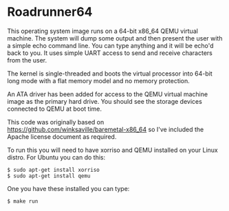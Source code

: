 # Roadrunner64

This operating system image runs on a 64-bit x86_64 QEMU virtual machine.
The system will dump some output and then present the user with a simple
echo command line.  You can type anything and it will be echo'd back to
you.  It uses simple UART access to send and receive characters from the
user.

The kernel is single-threaded and boots the virtual processor into 64-bit
long mode with a flat memory model and no memory protection.

An ATA driver has been added for access to the QEMU virtual machine image
as the primary hard drive.  You should see the storage devices connected
to QEMU at boot time.

This code was originally based on
https://github.com/winksaville/baremetal-x86_64 so I've included the
Apache license document as required.

To run this you will need to have xorriso and QEMU installed on your
Linux distro.  For Ubuntu you can do this:

```
$ sudo apt-get install xorriso
$ sudo apt-get install qemu
```

One you have these installed you can type:

```
$ make run
```
